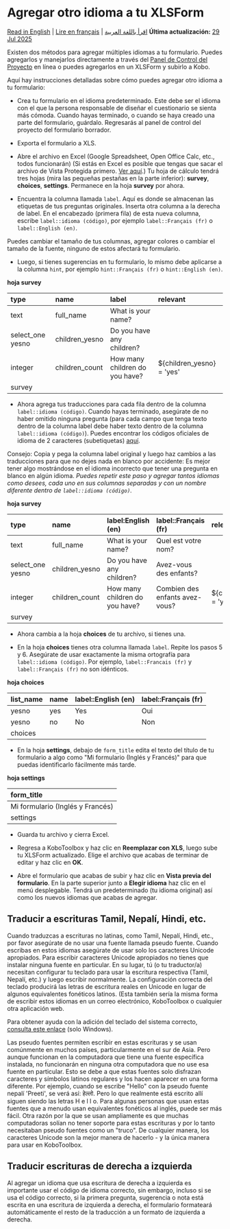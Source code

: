 # Agregar otro idioma a tu XLSForm
<a href="../language_xls.html">Read in English</a> | <a href="../fr/language_xls.html">Lire en français</a> | <a href="../ar/language_xls.html">اقرأ باللغة العربية</a>
**Última actualización:** <a href="https://github.com/kobotoolbox/docs/blob/47cbc8887d6df73ef3bf760d5a3962b77ab26ed8/source/language_xls.md" class="reference">29 Jul 2025</a>

Existen dos métodos para agregar múltiples idiomas a tu formulario. Puedes
agregarlos y manejarlos directamente a través del
[Panel de Control del Proyecto](language_dashboard.md) en línea o puedes agregarlos en un XLSForm y
subirlo a Kobo.

Aquí hay instrucciones detalladas sobre cómo puedes agregar otro idioma a tu formulario:

-   Crea tu formulario en el idioma predeterminado. Este debe ser el idioma con
    el que la persona responsable de diseñar el cuestionario se sienta más cómoda.
    Cuando hayas terminado, o cuando se haya creado una parte del formulario,
    guárdalo. Regresarás al panel de control del proyecto del formulario borrador.

-   Exporta el formulario a XLS.

-   Abre el archivo en Excel (Google Spreadsheet, Open Office Calc, etc., todos
    funcionarán) (Si estás en Excel es posible que tengas que sacar el archivo de
    Vista Protegida primero.
    [Ver aquí](https://support.office.com/en-us/article/what-is-protected-view-d6f09ac7-e6b9-4495-8e43-2bbcdbcb6653?ocmsassetID=HA010355931&CorrelationId=04b441d5-5c7c-441a-bbac-8f34b3071869&ui=en-US&rs=en-US&ad=US).)
    Tu hoja de cálculo tendrá tres hojas (mira las pequeñas pestañas en la parte inferior):
    **survey**, **choices**, **settings**. Permanece en la hoja **survey** por ahora.

-   Encuentra la columna llamada `label`. Aquí es donde se almacenan las etiquetas
    de tus preguntas originales. Inserta otra columna a la derecha de label. En el encabezado
    (primera fila) de esta nueva columna, escribe `label::idioma (código)`, por ejemplo
    `label::Français (fr)` o `label::English (en)`.

<p class="note">Puedes cambiar el tamaño de tus columnas, agregar colores o cambiar el tamaño de la fuente, ninguno de estos afectará tu formulario.</p>

-   Luego, si tienes sugerencias en tu formulario, lo mismo debe aplicarse a la columna `hint`,
    por ejemplo `hint::Français (fr)` o `hint::English (en)`.

**hoja survey**

| type             | name           | label                          | relevant                  |
| :--------------- | :------------- | :----------------------------- | :------------------------ |
| text             | full_name      | What is your name?             |                           |
| select_one yesno | children_yesno | Do you have any children?      |                           |
| integer          | children_count | How many children do you have? | ${children_yesno} = 'yes' |
| survey |

-   Ahora agrega tus traducciones para cada fila dentro de la columna `label::idioma (código)`.
    Cuando hayas terminado, asegúrate de no haber omitido ninguna pregunta (para
    cada campo que tenga texto dentro de la columna label debe haber texto
    dentro de la columna `label::idioma (código)`). Puedes encontrar los códigos
    oficiales de idioma de 2 caracteres (subetiquetas)
    [aquí](https://www.iana.org/assignments/language-subtag-registry/language-subtag-registry).

<p class="note">Consejo: Copia y pega la columna label original y luego haz cambios a las traducciones para que no dejes nada en blanco por accidente: Es mejor tener algo mostrándose en el idioma incorrecto que tener una pregunta en blanco en algún idioma. <em>Puedes repetir este paso y agregar tantos idiomas como desees, cada uno en sus columnas separadas y con un nombre diferente dentro de <code>label::idioma (código)</code>.</em></p>

**hoja survey**

| type             | name           | label:English (en)             | label::Français (fr)           | relevant                  |
| :--------------- | :------------- | :----------------------------- | :----------------------------- | :------------------------ |
| text             | full_name      | What is your name?             | Quel est votre nom?            |                           |
| select_one yesno | children_yesno | Do you have any children?      | Avez-vous des enfants?         |                           |
| integer          | children_count | How many children do you have? | Combien des enfants avez-vous? | ${children_yesno} = 'yes' |
| survey |

-   Ahora cambia a la hoja **choices** de tu archivo, si tienes una.

-   En la hoja **choices** tienes otra columna llamada `label`. Repite
    los pasos 5 y 6. Asegúrate de usar exactamente la misma ortografía para
    `label::idioma (código)`. Por ejemplo, `label::Francais (fr)` y
    `label::Français (fr)` no son idénticos.

**hoja choices**

| list_name | name | label::English (en) | label::Français (fr) |
| :-------- | :--- | :------------------ | :------------------- |
| yesno     | yes  | Yes                 | Oui                  |
| yesno     | no   | No                  | Non                  |
| choices |

-   En la hoja **settings**, debajo de `form_title` edita el texto del
    título de tu formulario a algo como "Mi formulario (Inglés y Francés)" para que puedas
    identificarlo fácilmente más tarde.

**hoja settings**

| form_title                      |
| :------------------------------ |
| Mi formulario (Inglés y Francés) |
| settings |

-   Guarda tu archivo y cierra Excel.

-   Regresa a KoboToolbox y haz clic en **Reemplazar con XLS**, luego sube tu
    XLSForm actualizado. Elige el archivo que acabas de terminar de editar y haz clic en **OK**.

-   Abre el formulario que acabas de subir y haz clic en **Vista previa del formulario**. En la parte superior
    junto a **Elegir idioma** haz clic en el menú desplegable. Tendrá un predeterminado
    (tu idioma original) así como los nuevos idiomas que acabas de agregar.

## Traducir a escrituras Tamil, Nepalí, Hindi, etc.

Cuando traduzcas a escrituras no latinas, como Tamil, Nepalí, Hindi, etc., por favor
asegúrate de no usar una fuente llamada pseudo fuente. Cuando escribas en estos
idiomas asegúrate de usar solo los caracteres Unicode apropiados. Para escribir caracteres
Unicode apropiados no tienes que instalar ninguna fuente en particular. En su lugar, tú
(o tu traductor/a) necesitan configurar tu teclado para usar la escritura respectiva
(Tamil, Nepalí, etc.) y luego escribir normalmente. La configuración correcta del teclado
producirá las letras de escritura reales en Unicode en lugar de algunos equivalentes fonéticos
latinos. (Esta también sería la misma forma de escribir estos idiomas en un
correo electrónico, KoboToolbox o cualquier otra aplicación web.

Para obtener ayuda con la adición del teclado del sistema correcto,
[consulta este enlace](https://support.microsoft.com/en-us/help/17424/windows-change-keyboard-layout)
(solo Windows).

Las pseudo fuentes permiten escribir en estas escrituras y se usan comúnmente en muchos
países, particularmente en el sur de Asia. Pero aunque funcionan en la computadora que
tiene una fuente específica instalada, no funcionarán en ninguna otra computadora que
no use esa fuente en particular. Esto se debe a que estas fuentes solo disfrazan
caracteres y símbolos latinos regulares y los hacen aparecer en una forma diferente.
Por ejemplo, cuando se escribe "Hello" con la pseudo fuente nepalí 'Preeti', se
verá así: हेल्लो. Pero lo que realmente está escrito allí siguen siendo las letras H e
l l o. Para algunas personas que usan estas fuentes que a menudo usan equivalentes fonéticos al
inglés, puede ser más fácil. Otra razón por la que se usan ampliamente es que muchas
computadoras solían no tener soporte para estas escrituras y por lo tanto necesitaban pseudo
fuentes como un "truco". De cualquier manera, los caracteres Unicode son la mejor manera de hacerlo - y
la única manera para usar en KoboToolbox.

## Traducir escrituras de derecha a izquierda

Al agregar un idioma que usa escritura de derecha a izquierda es importante usar el
código de idioma correcto, sin embargo, incluso si se usa el código correcto, si la primera
pregunta, sugerencia o nota está escrita en una escritura de izquierda a derecha, el formulario
formateará automáticamente el resto de la traducción a un formato de izquierda a derecha.